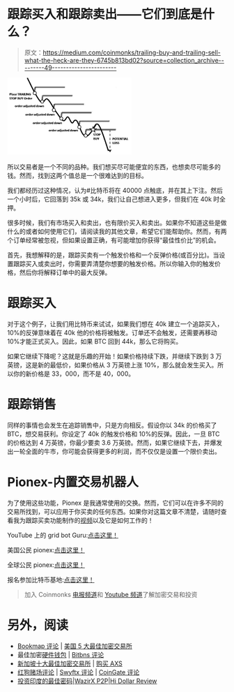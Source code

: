 # 跟踪买入和跟踪卖出——它们到底是什么？

> 原文：<https://medium.com/coinmonks/trailing-buy-and-trailing-sell-what-the-heck-are-they-6745b813bd02?source=collection_archive---------49----------------------->

![](img/5e1aee1c14d7b248f46ac441f44f436c.png)

所以交易者是一个不同的品种。我们想买尽可能便宜的东西，也想卖尽可能多的钱。然而，找到这两个值总是一个很难达到的目标。

我们都经历过这种情况，认为#比特币将在 40000 点触底，并在其上下注。然后一个小时后，它回落到 35k 或 34k，我们让自己想进入更多，但我们在 40k 时全押。

很多时候，我们有市场买入和卖出，也有限价买入和卖出。如果你不知道这些是做什么的或者如何使用它们，请阅读我的其他文章，希望它们能帮助你。然而，有两个订单经常被忽视，但如果设置正确，有可能增加你获得“最佳性价比”的机会。

首先，我想解释的是，跟踪买卖有一个触发价格和一个反弹价格(或百分比)。当设置跟踪买入或卖出时，你需要弄清楚你想要的触发价格。所以你输入你的触发价格，然后你将解释订单中的最大反弹。

# 跟踪买入

对于这个例子，让我们用比特币来试试，如果我们想在 40k 建立一个追踪买入，10%的反弹意味着在 40k 他的价格将被触发。订单还不会触发，还需要再移动 10%才能正式买入。因此，如果 BTC 回到 44k，那么它将购买。

如果它继续下降呢？这就是乐趣的开始！如果价格持续下跌，并继续下跌到 3 万英镑，这是新的最低价，如果价格从 3 万英镑上涨 10%，那么就会发生买入。所以你的新价格是 33，000，而不是 40，000。

# 跟踪销售

同样的事情也会发生在追踪销售中，只是方向相反。假设你以 34k 的价格买了 BTC，想交易获利。你设定了 40k 的触发价格和 10%的反弹。因此，一旦 BTC 的价格达到 4 万英镑，你最少要卖 3.6 万英镑。然而，如果它继续下去，并爆发出一轮全面的牛市，你可能会获得更多的利润，而不仅仅是设置一个限价卖出。

# Pionex-内置交易机器人

为了使用这些功能，Pionex 是我通常使用的交换。然而，它们可以在许多不同的交易所找到，可以应用于你买卖的任何东西。如果你对这篇文章不清楚，请随时查看我为跟踪买卖功能制作的[视频](https://youtu.be/ivFrh0Flcb4)以及它是如何工作的！

YouTube 上的 grid bot Guru:[点击这里！](https://www.youtube.com/c/gridbotguru)

美国公民 pionex:[点击这里！](https://pionex.us/en-US/sign/ref/RnIZeirs)

全球公民 pionex:[点击这里！](https://www.pionex.com/en-US/sign/ref/zVt0KmHU)

报名参加比特币基地:[点击这里！](https://www.coinbase.com/join/wyatt_h)

> 加入 Coinmonks [电报频道](https://t.me/coincodecap)和 [Youtube 频道](https://www.youtube.com/c/coinmonks/videos)了解加密交易和投资

# 另外，阅读

*   [Bookmap 评论](https://coincodecap.com/bookmap-review-2021-best-trading-software) | [美国 5 大最佳加密交易所](https://coincodecap.com/crypto-exchange-usa)
*   最佳加密[硬件钱包](/coinmonks/hardware-wallets-dfa1211730c6) | [Bitbns 评论](/coinmonks/bitbns-review-38256a07e161)
*   [新加坡十大最佳加密交易所](https://coincodecap.com/crypto-exchange-in-singapore) | [购买 AXS](https://coincodecap.com/buy-axs-token)
*   [红狗赌场评论](https://coincodecap.com/red-dog-casino-review) | [Swyftx 评论](https://coincodecap.com/swyftx-review) | [CoinGate 评论](https://coincodecap.com/coingate-review)
*   [投资印度的最佳密码](https://coincodecap.com/best-crypto-to-invest-in-india-in-2021)|[WazirX P2P](https://coincodecap.com/wazirx-p2p)|[Hi Dollar Review](https://coincodecap.com/hi-dollar-review)